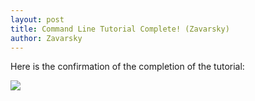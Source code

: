 ```yaml
---
layout: post
title: Command Line Tutorial Complete! (Zavarsky)
author: Zavarsky
---
```


Here is the confirmation of the completion of the tutorial:

![](../img/Zavarsky/Zavarsky_DH-Homework2_2018.png)